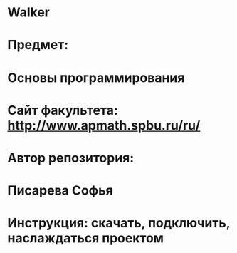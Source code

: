 # Walker
# Предмет:
# Основы программирования
# Сайт факультета: http://www.apmath.spbu.ru/ru/
# Автор репозитория:
# Писарева Софья
# Инструкция: скачать, подключить, наслаждаться проектом

